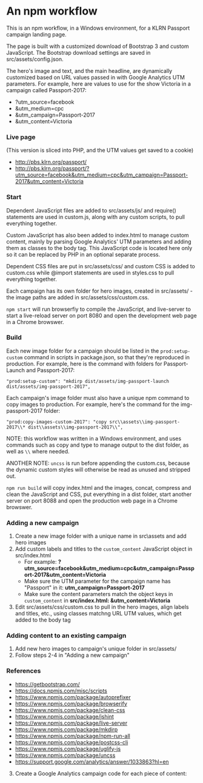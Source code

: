 # An npm workflow

This is an npm workflow, in a Windows environment, for a KLRN Passport campaign landing page. 

The page is built with a customized download of Bootstrap 3 and custom JavaScript. The Bootstrap download settings are saved in src/assets/config.json. 

The hero's image and text, and the main headline, are dynamically customized based on URL values passed in with Google Analytics UTM parameters. For example, here are values to use for the show Victoria in a campaign called Passport-2017:

- ?utm_source=facebook
- &utm_medium=cpc
- &utm_campaign=Passport-2017
- &utm_content=Victoria   

### Live page 
(This version is sliced into PHP, and the UTM values get saved to a cookie)  

- http://pbs.klrn.org/passport/
- http://pbs.klrn.org/passport/?utm_source=facebook&utm_medium=cpc&utm_campaign=Passport-2017&utm_content=Victoria

### Start

Dependent JavaScript files are added to src/assets/js/ and require() statements are used in custom.js, along with any custom scripts, to pull everything together.

Custom JavaScript has also been added to index.html to manage custom content, mainly by parsing Google Analytics' UTM parameters and adding them as classes to the body tag. This JavaScript code is located here only so it can be replaced by PHP in an optional separate process.  

Dependent CSS files are put in src/assets/css/ and custom CSS is added to custom.css while @import statements are used in styles.css to pull everything together.

Each campaign has its own folder for hero images, created in src/assets/ - the image paths are added in src/assets/css/custom.css.  

`npm start` will run browserfiy to compile the JavaScript, and live-server to start a live-reload server on port 8080 and open the development web page in a Chrome browswer.

### Build

Each new image folder for a campaign should be listed in the `prod:setup-custom` command in scripts in package.json, so that they're reproduced in production. For example, here is the command with folders for Passport-Launch and Passport-2017:  

```
"prod:setup-custom": "mkdirp dist/assets/img-passport-launch dist/assets/img-passport-2017",
``` 
    
Each campaign's image folder must also have a unique npm command to copy images to production. For example, here's the command for the img-passport-2017 folder:

```
"prod:copy-images-custom-2017": "copy src\\assets\\img-passport-2017\\* dist\\assets\\img-passport-2017\\",
```   

NOTE: this workflow was written in a Windows environment, and uses commands such as copy and type to manage output to the dist folder, as well as `\\` where needed.

ANOTHER NOTE: `uncss` is run before appending the custom.css, because the dynamic custom styles will otherwise be read as unused and stripped out.

`npm run build` will copy index.html and the images, concat, compress and clean the JavaScript and CSS, put everything in a dist folder, start another server on port 8088 and open the production web page in a Chrome browswer.  

### Adding a new campaign

1. Create a new image folder with a unique name in src\assets and add hero images
2. Add custom labels and titles to the `custom_content` JavaScript object in src/index.html
   - For example: **?utm_source=facebook&utm_medium=cpc&utm_campaign=Passport-2017&utm_content=Victoria**
   - Make sure the UTM parameter for the campaign name has "Passport" in it: **utm_campaign=Passport-2017**
   - Make sure the content parameters match the object keys in `custom_content` in **src/index.html: &utm_content=Victoria**
4. Edit src/assets/css/custom.css to pull in the hero images, align labels and titles, etc., using classes matchng URL UTM values, which get added to the body tag

### Adding content to an existing campaign

1. Add new hero images to campaign's unique folder in src/assets/
2. Follow steps 2-4 in "Adding a new campaign"

### References

- https://getbootstrap.com/
- https://docs.npmjs.com/misc/scripts
- https://www.npmjs.com/package/autoprefixer
- https://www.npmjs.com/package/browserify
- https://www.npmjs.com/package/clean-css
- https://www.npmjs.com/package/jshint
- https://www.npmjs.com/package/live-server
- https://www.npmjs.com/package/mkdirp
- https://www.npmjs.com/package/npm-run-all
- https://www.npmjs.com/package/postcss-cli
- https://www.npmjs.com/package/uglify-js
- https://www.npmjs.com/package/uncss
- https://support.google.com/analytics/answer/1033863?hl=en
3. Create a Google Analytics campaign code for each piece of content: